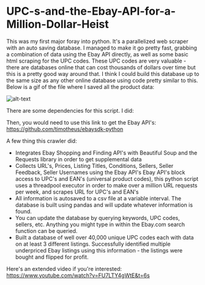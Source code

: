 # UPC-s-and-the-Ebay-API-for-a-Million-Dollar-Heist
This was my first major foray into python. It's a parallelized web scraper with an auto saving database. I managed to make it go pretty fast, grabbing a combination of data using the Ebay API directly, as well as some basic html scraping for the UPC codes. These UPC codes are very valuable - there are databases online that can cost thousands of dollars over time but this is a pretty good way around that. I think I could build this database up to the same size as any other online database using code pretty similar to this. Below is a gif of the file where I saved all the product data:

![alt-text](https://github.com/kelmensonj/UPC-s-and-the-Ebay-API-for-a-Million-Dollar-Heist/blob/master/libre_upc.gif)

There are some dependencies for this script. I did:

Then, you would need to use this link to get the Ebay API's: https://github.com/timotheus/ebaysdk-python

A few thing this crawler did:

* Integrates Ebay Shopping and Finding API's with Beautiful Soup and the Requests library in order to get supplemental data
* Collects URL's, Prices, Listing Titles, Conditions, Sellers, Seller Feedback, Seller Usernames using the Ebay API's Ebay API's block access to UPC's and EAN's (universal product codes), this python script uses a threadpool executor in order to make over a million URL requests per week, and scrapes URL for UPC's and EAN's
* All information is autosaved to a csv file at a variable interval. The database is built using pandas and will update whatever information is found.
* You can update the database by querying keywords, UPC codes, sellers, etc. Anything you might type in within the Ebay.com search function can be queried.
* Built a database of well over 40,000 unique UPC codes each with data on at least 3 different listings. Successfully identified multiple underpriced Ebay listings using this information - the listings were bought and flipped for profit.

Here's an extended video if you're interested: https://www.youtube.com/watch?v=FU7LTY4gWtE&t=6s
